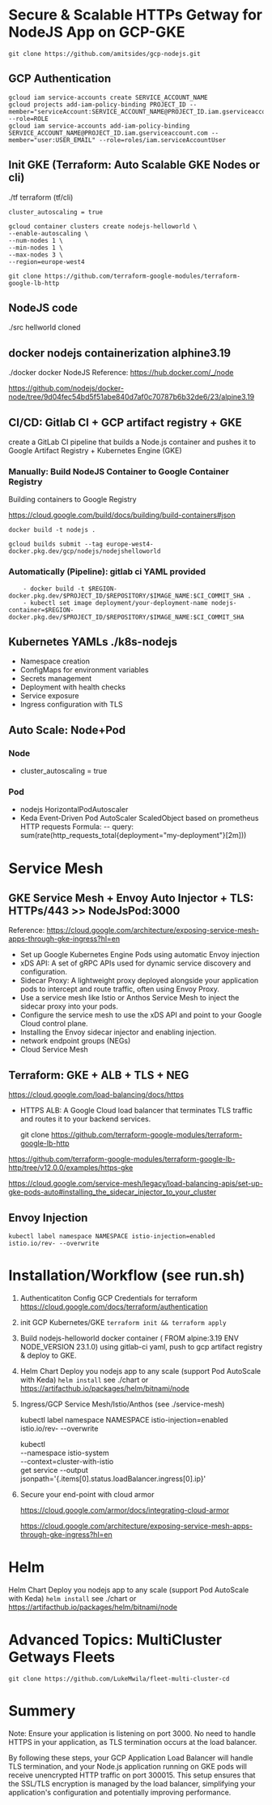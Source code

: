 # Secure & Scalable HTTPs Getway for NodeJS App on GCP-GKE 

    git clone https://github.com/amitsides/gcp-nodejs.git 


## GCP Authentication
    gcloud iam service-accounts create SERVICE_ACCOUNT_NAME
    gcloud projects add-iam-policy-binding PROJECT_ID --member="serviceAccount:SERVICE_ACCOUNT_NAME@PROJECT_ID.iam.gserviceaccount.com" --role=ROLE
    gcloud iam service-accounts add-iam-policy-binding SERVICE_ACCOUNT_NAME@PROJECT_ID.iam.gserviceaccount.com --member="user:USER_EMAIL" --role=roles/iam.serviceAccountUser

## Init GKE (Terraform: Auto Scalable GKE Nodes or cli)
./tf terraform (tf/cli)
    
    cluster_autoscaling = true

    gcloud container clusters create nodejs-helloworld \
    --enable-autoscaling \
    --num-nodes 1 \
    --min-nodes 1 \
    --max-nodes 3 \
    --region=europe-west4

    git clone https://github.com/terraform-google-modules/terraform-google-lb-http

## NodeJS code
./src hellworld
cloned

## docker nodejs containerization alphine3.19
./docker  docker NodeJS
Reference:
https://hub.docker.com/_/node

https://github.com/nodejs/docker-node/tree/9d04fec54bd5f51abe840d7af0c70787b6b32de6/23/alpine3.19


## CI/CD: Gitlab CI + GCP artifact registry + GKE
create a GitLab CI pipeline that builds a Node.js container and pushes it to
 Google Artifact Registry + Kubernetes Engine (GKE) 

### Manually: Build NodeJS Container to Google Container Registry
Building containers to Google Registry

https://cloud.google.com/build/docs/building/build-containers#json

    docker build -t nodejs .

    gcloud builds submit --tag europe-west4-docker.pkg.dev/gcp/nodejs/nodejshelloworld

### Automatically (Pipeline):  gitlab ci <b>YAML</b> provided
        - docker build -t $REGION-docker.pkg.dev/$PROJECT_ID/$REPOSITORY/$IMAGE_NAME:$CI_COMMIT_SHA .
        - kubectl set image deployment/your-deployment-name nodejs-container=$REGION-docker.pkg.dev/$PROJECT_ID/$REPOSITORY/$IMAGE_NAME:$CI_COMMIT_SHA

## Kubernetes YAMLs ./k8s-nodejs
- Namespace creation
- ConfigMaps for environment variables
- Secrets management
- Deployment with health checks
- Service exposure
- Ingress configuration with TLS

## Auto Scale: Node+Pod
### Node
- cluster_autoscaling = true
### Pod
- nodejs HorizontalPodAutoscaler
- Keda Event-Driven Pod AutoScaler ScaledObject based on prometheus HTTP requests Formula:
-- query: sum(rate(http_requests_total{deployment="my-deployment"}[2m]))

# Service Mesh
## GKE Service Mesh + Envoy Auto Injector + TLS: HTTPs/443 >> NodeJsPod:3000

Reference: 
https://cloud.google.com/architecture/exposing-service-mesh-apps-through-gke-ingress?hl=en

- Set up Google Kubernetes Engine Pods using automatic Envoy injection
- xDS API: A set of gRPC APIs used for dynamic service discovery and configuration.
- Sidecar Proxy: A lightweight proxy deployed alongside your application pods to intercept and route traffic, often using Envoy Proxy.
- Use a service mesh like Istio or Anthos Service Mesh to inject the sidecar proxy into your pods.
- Configure the service mesh to use the xDS API and point to your Google Cloud control plane.
- Installing the Envoy sidecar injector and enabling injection.
- network endpoint groups (NEGs) 
- Cloud Service Mesh

## Terraform: GKE + ALB + TLS + NEG

https://cloud.google.com/load-balancing/docs/https

- HTTPS ALB: A Google Cloud load balancer that terminates TLS traffic and routes it to your backend services.


    git clone https://github.com/terraform-google-modules/terraform-google-lb-http

https://github.com/terraform-google-modules/terraform-google-lb-http/tree/v12.0.0/examples/https-gke


https://cloud.google.com/service-mesh/legacy/load-balancing-apis/set-up-gke-pods-auto#installing_the_sidecar_injector_to_your_cluster

## Envoy Injection
    kubectl label namespace NAMESPACE istio-injection=enabled istio.io/rev- --overwrite
# Installation/Workflow (see run.sh)

1. Authenticatiton Config GCP Credentials for terraform
https://cloud.google.com/docs/terraform/authentication

2. init GCP Kubernetes/GKE 
`terraform init && terraform apply`

3. Build nodejs-helloworld docker container ( FROM alpine:3.19 ENV NODE_VERSION 23.1.0) using gitlab-ci yaml, push to gcp artifact registry & deploy to GKE.

4. Helm Chart Deploy you nodejs app to any scale (support Pod AutoScale with Keda)
    `helm install`
see ./chart
or https://artifacthub.io/packages/helm/bitnami/node

5. Ingress/GCP Service Mesh/Istio/Anthos (see ./service-mesh)

    kubectl label namespace NAMESPACE istio-injection=enabled istio.io/rev- --overwrite

    kubectl \
      --namespace istio-system \
    --context=cluster-with-istio \
    get service --output jsonpath='{.items[0].status.loadBalancer.ingress[0].ip}'

6. Secure your end-point with cloud armor

    
    https://cloud.google.com/armor/docs/integrating-cloud-armor
    
    https://cloud.google.com/architecture/exposing-service-mesh-apps-through-gke-ingress?hl=en

# Helm

Helm Chart Deploy you nodejs app to any scale (support Pod AutoScale with Keda)
    `helm install`
see ./chart
or https://artifacthub.io/packages/helm/bitnami/node

# Advanced Topics: MultiCluster Getways Fleets

    git clone https://github.com/LukeMwila/fleet-multi-cluster-cd

# Summery

Note: Ensure your application is listening on port 3000.
No need to handle HTTPS in your application, as TLS termination occurs at the load balancer.

By following these steps, your GCP Application Load Balancer will handle TLS termination, and your Node.js application running on GKE pods will receive unencrypted HTTP traffic on port 300015. This setup ensures that the SSL/TLS encryption is managed by the load balancer, simplifying your application's configuration and potentially improving performance.

